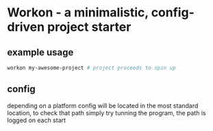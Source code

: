 # Workon - a minimalistic, config-driven project starter


## example usage
```bash
workon my-awesome-project # project proceeds to spin up 
```

## config
depending on a platform config will be located in the most standard location, to check that path simply try tunning the program, the path is logged on each start
